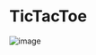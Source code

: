 # TicTacToe

![image](https://github.com/user-attachments/assets/1ab99fed-8e2d-4882-bd9b-20b6b6e8ae83)
